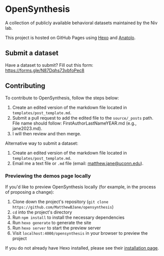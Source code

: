 # OpenSynthesis

A collection of publicly available behavioral datasets maintained by the Niv lab.

This project is hosted on GitHub Pages using [Hexo](https://hexo.io/docs/) and [Anatolo](https://github.com/Lhcfl/hexo-theme-anatolo).

## Submit a dataset

Have a dataset to submit? Fill out this form: https://forms.gle/N87Dqhs73vbfoPec8

## Contributing

To contribute to OpenSynthesis, follow the steps below:
1. Create an edited version of the markdown file located in `templates/post_template.md`.
2. Submit a pull request to add the edited file to the `source/_posts` path. File name should follow: FirstAuthorLastNameYEAR.md (e.g., jane2023.md).
3. I will then review and then merge.

Alternative way to submit a dataset:
1. Create an edited version of the markdown file located in `templates/post_template.md`.
2. Email me a text file or `.md` file (email: matthew.jane@uconn.edu).

### Previewing the demos page locally

If you'd like to preview OpenSynthesis locally (for example, in the process of proposing a change):

1. Clone down the project's repository (`git clone https://github.com/MatthewBJane/opensynthesis`)
2. `cd` into the project's directory
3. Run `npm install` to install the necessary dependencies
4. Run `hexo generate` to generate the site
5. Run `hexo server` to start the preview server
6. Visit `localhost:4000/opensynthesis` in your browser to preview the project

If you do not already have Hexo installed, please see their [installation page](https://hexo.io/docs/#Installation).
